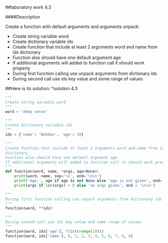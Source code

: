 ##laboratory work 4.3

####Description

Create a function with default arguments and arguments unpack:
* Create string variable word 
* Create dictionary variable ids 
* Create function that include at least 2 arguments word and name from ids dictionary 
* Function also should have one default argument age 
* If additional arguments will added to function call it should work properly 
* During first function calling use unpack arguments from dictionary ids 
* During second call use ids key value and some range of values

##Here is its solution:
*solution 4.3
```python
"""
Create string variable word
"""
word = 'deep sense'

"""
Create dictionary variable ids
"""
ids = {'name': 'Bohdan', 'age': 20}

"""
Create function that include at least 2 arguments word and name from ids
dictionary
Function also should have one default argument age
If additional arguments will added to function call it should work properly
"""
def function(word, name, *args, age=None):
    print(word, name, sep='\n', end='\n\n')
    print('Age:', age if age is not None else 'age is not given', end='\n\n')
    print(args if len(args) > 0 else 'no args given', end = '\n\n')

"""
During first function calling use unpack arguments from dictionary ids
"""
function(word, **ids)

"""
During second call use ids key value and some range of values
"""
function(word, ids['age'], *list(range(10)))
function(word, ids['name'], 0, 1, 2, 3, 4, 5, 6, 7, 8, 9)
```